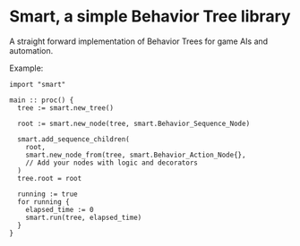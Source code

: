 # Smart, a simple Behavior Tree library

A straight forward implementation of Behavior Trees for game AIs and automation.

Example:
```
import "smart"

main :: proc() {
  tree := smart.new_tree()
  
  root := smart.new_node(tree, smart.Behavior_Sequence_Node)
  
  smart.add_sequence_children(
    root,
    smart.new_node_from(tree, smart.Behavior_Action_Node{},
    // Add your nodes with logic and decorators
  )
  tree.root = root
  
  running := true
  for running {
    elapsed_time := 0
    smart.run(tree, elapsed_time)
  }
}
```
